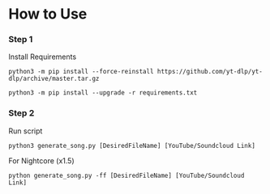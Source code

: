 # How to Use

### Step 1

Install Requirements

`python3 -m pip install --force-reinstall https://github.com/yt-dlp/yt-dlp/archive/master.tar.gz`

`python3 -m pip install --upgrade -r requirements.txt`

### Step 2

Run script

`python3 generate_song.py [DesiredFileName] [YouTube/Soundcloud Link]`


For Nightcore (x1.5)

`python generate_song.py -ff [DesiredFileName] [YouTube/Soundcloud Link]`
